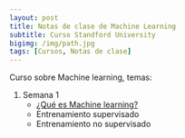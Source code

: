 ```yaml
---
layout: post
title: Notas de clase de Machine Learning
subtitle: Curso Standford University
bigimg: /img/path.jpg
tags: [Cursos, Notas de clase]
---
```


Curso sobre Machine learning, temas:
	
1. Semana 1
   * [¿Qué es Machine learning?](https://marlonalgarra.github.io/notas/a/)
   * Entrenamiento supervisado
   * Entrenamiento no supervisado


